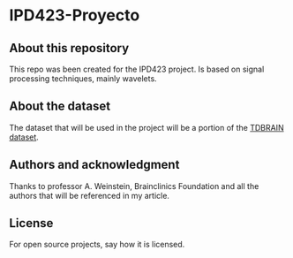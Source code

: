# IPD423-Proyecto
## About this repository
This repo was been created for the IPD423 project. Is based on signal processing techniques, mainly wavelets.

## About the dataset
The dataset that will be used in the project will be a portion of the [TDBRAIN dataset](https://brainclinics.com/resources/).


## Authors and acknowledgment
Thanks to professor A. Weinstein, Brainclinics Foundation and all the authors that will be referenced in my article.

## License
For open source projects, say how it is licensed.

